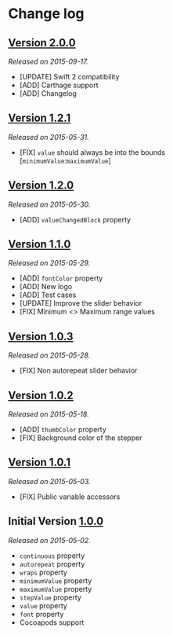 # Change log

## [Version 2.0.0](https://github.com/yannickl/SnappingStepper/releases/tag/2.0.0)
*Released on 2015-09-17.*

- [UPDATE] Swift 2 compatibility
- [ADD] Carthage support
- [ADD] Changelog

## [Version 1.2.1](https://github.com/yannickl/SnappingStepper/releases/tag/1.3.1)
*Released on 2015-05-31.*

- [FIX] `value` should always be into the bounds [`minimumValue`:`maximumValue`]

## [Version 1.2.0](https://github.com/yannickl/SnappingStepper/releases/tag/1.2.0)
*Released on 2015-05-30.*

- [ADD] `valueChangedBlock` property

## [Version 1.1.0](https://github.com/yannickl/SnappingStepper/releases/tag/1.1.0)
*Released on 2015-05-29.*

- [ADD] `fontColor` property
- [ADD] New logo
- [ADD] Test cases
- [UPDATE] Improve the slider behavior
- [FIX] Minimum <> Maximum range values

## [Version 1.0.3](https://github.com/yannickl/SnappingStepper/releases/tag/1.0.3)
*Released on 2015-05-28.*

- [FIX] Non autorepeat slider behavior

## [Version 1.0.2](https://github.com/yannickl/SnappingStepper/releases/tag/1.0.2)
*Released on 2015-05-18.*

- [ADD] `thumbColor` property
- [FIX] Background color of the stepper

## [Version 1.0.1](https://github.com/yannickl/SnappingStepper/releases/tag/1.0.1)
*Released on 2015-05-03.*

- [FIX] Public variable accessors

## Initial Version [1.0.0](https://github.com/yannickl/SnappingStepper/releases/tag/1.0.0)
*Released on 2015-05-02.*

- `continuous` property
- `autorepeat` property
- `wraps` property
- `minimumValue` property
- `maximumValue` property
- `stepValue` property
- `value` property
- `font` property
- Cocoapods support
